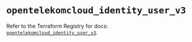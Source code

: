 # `opentelekomcloud_identity_user_v3`

Refer to the Terraform Registry for docs: [`opentelekomcloud_identity_user_v3`](https://registry.terraform.io/providers/opentelekomcloud/opentelekomcloud/1.36.35/docs/resources/identity_user_v3).
